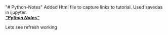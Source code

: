 "# Python-Notes" 
Added Html file to capture links to tutorial.  Used savedas in ijupyter.  
[*__"Python Notes"__*](https://github.com/bpilaud/Python-Notes/blob/master/Python%20Notes.ipynb)


Lets see refresh working


